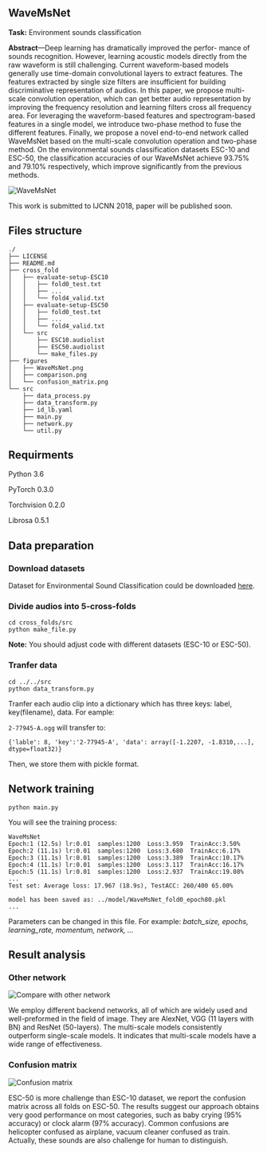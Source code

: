 ## WaveMsNet

**Task:** Environment sounds classification

**Abstract**—Deep learning has dramatically improved the perfor- mance of sounds recognition. However, learning acoustic models directly from the raw waveform is still challenging. Current waveform-based models generally use time-domain convolutional layers to extract features. The features extracted by single size filters are insufficient for building discriminative representation of audios. In this paper, we propose multi-scale convolution operation, which can get better audio representation by improving the frequency resolution and learning filters cross all frequency area. For leveraging the waveform-based features and spectrogram-based features in a single model, we introduce two-phase method to fuse the different features. Finally, we propose a novel end-to-end network called WaveMsNet based on the multi-scale convolution operation and two-phase method. On the environmental sounds classification datasets ESC-10 and ESC-50, the classification accuracies of our WaveMsNet achieve 93.75% and 79.10% respectively, which improve significantly from the previous methods.

![WaveMsNet](https://github.com/Black-Black-Man/WaveMsNet/blob/master/figures/WaveMsNet.png)

This work is submitted to IJCNN 2018, paper will be published soon.


## Files structure
	
	./
	├── LICENSE
	├── README.md
	├── cross_fold
	│   ├── evaluate-setup-ESC10
	│   │   ├── fold0_test.txt
	│   │   ├── ...
	│   │   └── fold4_valid.txt
	│   ├── evaluate-setup-ESC50
	│   │   ├── fold0_test.txt
	│   │   ├── ...
	│   │   └── fold4_valid.txt
	│   └── src
	│       ├── ESC10.audiolist
	│       ├── ESC50.audiolist
	│       └── make_files.py
	├── figures
	│   ├── WaveMsNet.png
	│   ├── comparison.png
	│   └── confusion_matrix.png
	└── src
	    ├── data_process.py
	    ├── data_transform.py
	    ├── id_lb.yaml
	    ├── main.py
	    ├── network.py
	    └── util.py
	    
## Requirments
Python 3.6

PyTorch 0.3.0

Torchvision 0.2.0

Librosa 0.5.1

## Data preparation

### Download datasets
Dataset for Environmental Sound Classification could be downloaded [here](https://github.com/karoldvl/ESC-50).

### Divide audios into 5-cross-folds
	cd cross_folds/src
	python make_file.py

**Note:** You should adjust code with different datasets (ESC-10 or ESC-50).

### Tranfer data

	cd ../../src
	python data_transform.py
	
Tranfer each audio clip into a dictionary which has three keys: label, key(filename), data. For eample:

`2-77945-A.ogg` will transfer to:

`{'lable': 8, 'key':'2-77945-A', 'data': array([-1.2207, -1.8310,...], dtype=float32)}`

Then, we store them with pickle format.

## Network training

	python main.py

You will see the training process:

```
WaveMsNet
Epoch:1 (12.5s) lr:0.01  samples:1200  Loss:3.959  TrainAcc:3.50%
Epoch:2 (11.1s) lr:0.01  samples:1200  Loss:3.680  TrainAcc:6.17%
Epoch:3 (11.1s) lr:0.01  samples:1200  Loss:3.389  TrainAcc:10.17%
Epoch:4 (11.1s) lr:0.01  samples:1200  Loss:3.117  TrainAcc:16.17%
Epoch:5 (11.1s) lr:0.01  samples:1200  Loss:2.937  TrainAcc:19.08%
...
Test set: Average loss: 17.967 (18.9s), TestACC: 260/400 65.00%

model has been saved as: ../model/WaveMsNet_fold0_epoch80.pkl
...
```
Parameters can be changed in this file. For example: *batch_size, epochs, learning_rate, momentum, network, ...*

## Result analysis

### Other network

![Compare with other network](https://github.com/Black-Black-Man/WaveMsNet/blob/master/figures/comparison.png)

We employ different backend networks, all of which are widely used and well-preformed in the field of image. They are AlexNet, VGG (11 layers with BN) and ResNet (50-layers). The multi-scale models consistently outperform single-scale models. It indicates that multi-scale models have a wide range of effectiveness. 
### Confusion matrix

![Confusion matrix](https://github.com/Black-Black-Man/WaveMsNet/blob/master/figures/confusion_matrix.png)

ESC-50 is more challenge than ESC-10 dataset, we report the confusion matrix across all folds on ESC-50. The results suggest our approach obtains very good performance on most categories, such as baby crying (95% accuracy) or clock alarm (97% accuracy). Common confusions are helicopter confused as airplane, vacuum cleaner confused as train. Actually, these sounds are also challenge for human to distinguish.
